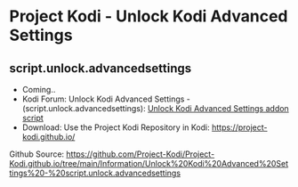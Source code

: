 # Project Kodi - Unlock Kodi Advanced Settings
## script.unlock.advancedsettings

<p align="left">
<ul>
    <li>Coming..</li>
    <li>Kodi Forum: Unlock Kodi Advanced Settings - (script.unlock.advancedsettings): <a href="https://forum.kodi.tv/showthread.php?tid=362847">Unlock Kodi Advanced Settings addon script</a></li>
    <li>Download: Use the Project Kodi Repository in Kodi: <a href="https://project-kodi.github.io/">https://project-kodi.github.io/</a></li>
  </ul>
  </p>

Github Source: <a href="https://github.com/Project-Kodi/Project-Kodi.github.io/tree/main/Information/Unlock%20Kodi%20Advanced%20Settings%20-%20script.unlock.advancedsettings">https://github.com/Project-Kodi/Project-Kodi.github.io/tree/main/Information/Unlock%20Kodi%20Advanced%20Settings%20-%20script.unlock.advancedsettings</a>
  
  